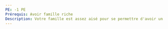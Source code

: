 ```yaml
---
PE: -1 PE
Prérequis: Avoir famille riche
Description: Votre famille est assez aisé pour se permettre d'avoir un serviteur. Vous pouvez lui demander un service une fois par séance.
---
```


